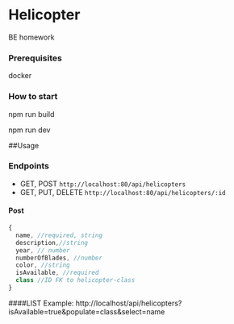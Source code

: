 # Helicopter
BE homework
### Prerequisites
docker
### How to start
npm run build

npm run dev

##Usage
### Endpoints

- GET, POST `http://localhost:80/api/helicopters`
- GET, PUT, DELETE `http://localhost:80/api/helicopters/:id`

#### Post

```javascript
{
  name, //required, string
  description,//string
  year, // number
  numberOfBlades, //number
  color, //string
  isAvailable, //required
  class //ID FK to helicopter-class
}
```
####LIST
Example: http://localhost/api/helicopters?isAvailable=true&populate=class&select=name
